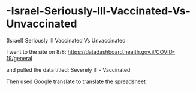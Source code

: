 # -Israel-Seriously-Ill-Vaccinated-Vs-Unvaccinated
(Israel) Seriously Ill Vaccinated Vs Unvaccinated


I went to the site on 8/8: 
https://datadashboard.health.gov.il/COVID-19/general

and pulled the data titled: Severely Ill - Vaccinated

Then used Google translate to translate the spreadsheet
